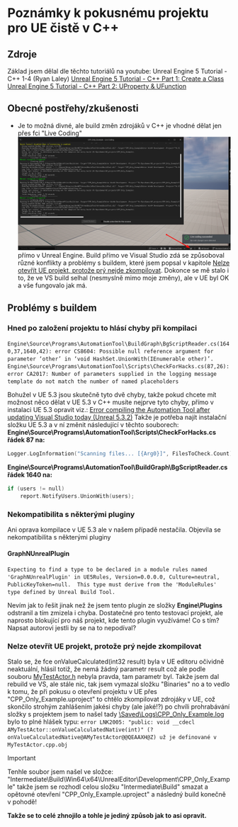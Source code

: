 # Poznámky k pokusnému projektu pro UE čistě v C++

## Zdroje
Základ jsem dělal dle těchto tutoriálů na youtube: Unreal Engine 5 Tutorial - C++ 1-4 (Ryan Laley)
[Unreal Engine 5 Tutorial - C++ Part 1: Create a Class](https://www.youtube.com/watch?v=FBpnOuCgHu4&list=PL6lJIEYmhD4_CeSnVzSdxOLVAuzTYf26Z)
[Unreal Engine 5 Tutorial - C++ Part 2: UProperty & UFunction](https://www.youtube.com/watch?v=B9czUTN23SQ&list=PL6lJIEYmhD4_CeSnVzSdxOLVAuzTYf26Z)

## Obecné postřehy/zkušenosti

- Je to možná divné, ale build změn zdrojáků v C++ je vhodné dělat jen přes fci "Live Coding"
  ![Live Coding](Doc/Live-coding.png)
  přímo v Unreal Engine. Build přímo ve Visual Studio zdá se způsoboval různé konflikty a problémy s buildem, 
  které jsem popsal v kapitole [Nelze otevřít UE projekt, protože prý nejde zkompilovat](#nelze-otevřít-ue-projekt-protože-prý-nejde-zkompilovat). Dokonce se mě stalo 
  i to, že ve VS build selhal (nesmyslně mimo moje změny), ale v UE byl OK a vše fungovalo jak má.

## Problémy s buildem

### Hned po založení projektu to hlásí chyby při kompilaci
``Engine\Source\Programs\AutomationTool\BuildGraph\BgScriptReader.cs(1640,37,1640,42): error CS8604: Possible null reference argument for parameter ‘other’ in ‘void HashSet.UnionWith(IEnumerable other)’.``
``Engine\Source\Programs\AutomationTool\Scripts\CheckForHacks.cs(87,26): error CA2017: Number of parameters supplied in the logging message template do not match the number of named placeholders``

Bohužel v UE 5.3 jsou skutečně tyto dvě chyby, takže pokud chcete mít možnost něco dělat v UE 5.3 v C++ musíte nejprve tyto chyby, přímo v instalaci UE 5.3 opravit viz.:
[Error compiling the Automation Tool after updating Visual Studio today (Unreal 5.3.2)](https://forums.unrealengine.com/t/error-compiling-the-automation-tool-after-updating-visual-studio-today-unreal-5-3-2/1393088)
Takže je potřeba najít instalační složku UE 5.3 a v ní změnit následující v těchto souborech:
**Engine\Source\Programs\AutomationTool\Scripts\CheckForHacks.cs řádek 87 na:**
```cpp 
Logger.LogInformation("Scanning files... [{Arg0}]", FilesToCheck.Count);
```
**Engine\Source\Programs\AutomationTool\BuildGraph\BgScriptReader.cs řádek 1640 na:**
```cpp 
if (users != null)
  	report.NotifyUsers.UnionWith(users);
```
### Nekompatibilita s některými pluginy
Ani oprava kompilace v UE 5.3 ale v našem případě nestačila. Objevila se nekompatibilita s některými pluginy
#### GraphNUnrealPlugin
``Expecting to find a type to be declared in a module rules named 'GraphNUnrealPlugin' in UE5Rules, Version=0.0.0.0, Culture=neutral, PublicKeyToken=null.  This type must derive from the 'ModuleRules' type defined by Unreal Build Tool.``

Nevím jak to řešit jinak než že jsem tento plugin ze složky **Engine\Plugins** odstranil a tím zmizela i chyba. Dostatečné pro tento testovací projekt, 
ale naprosto blokující pro náš projekt, kde tento plugin využíváme! Co s tím? Napsat autorovi jestli by se na to nepodíval?

### Nelze otevřít UE projekt, protože prý nejde zkompilovat

Stalo se, že fce onValueCalculated(int32 result) byla v UE editoru očividně neaktuální, hlásil totiž, že nemá žádný parametr result což ale 
podle souboru [MyTestActor.h](Source/CPP_Only_Example/MyTestActor.h) nebyla pravda, tam parametr byl. 
Takže jsem dal rebuild ve VS, ale stále nic, tak jsem vymazal složku "Binaries" no a to vedlo k tomu, že při pokusu o otevření projektu v UE 
přes "CPP_Only_Example.uproject" to chtělo zkompilovat zdrojáky v UE, což skončilo strohým zahlášením jakési chyby (ale jaké!?) po chvíli 
prohrabávání složky s projektem jsem to našel tady [\Saved\Logs\CPP_Only_Example.log](Saved/Logs/CPP_Only_Example.log) bylo to plné hlášek typu: 
``error LNK2005: "public: void __cdecl AMyTestActor::onValueCalculatedNative(int)" (?onValueCalculatedNative@AMyTestActor@@QEAAXH@Z) už je definované v MyTestActor.cpp.obj``

> [!IMPORTANT]
> Tenhle soubor jsem našel ve složce: "Intermediate\Build\Win64\x64\UnrealEditor\Development\CPP_Only_Example" takže jsem se rozhodl 
> celou složku "Intermediate\Build" smazat a opětovné otevření "CPP_Only_Example.uproject" a následný build konečně v pohodě!
> 
> **Takže se to celé zhnojilo a tohle je jediný způsob jak to asi opravit.**
